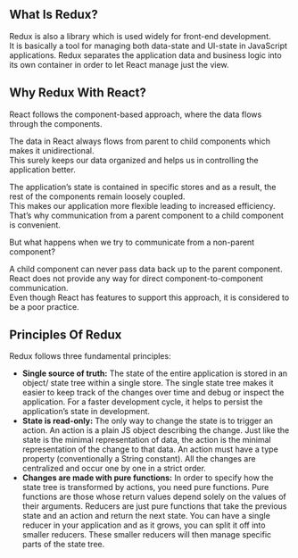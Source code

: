 <div>
  <h2>What Is Redux?</h2>
  <p>Redux is also a library which is used widely for front-end development.<br/>It is basically a tool for managing both data-state and UI-state in JavaScript applications. Redux separates the application data and business logic into its own container in order to let React manage just the view.</p>
</div>
<div>
  <h2>Why Redux With React?</h2>
  <p>React follows the component-based approach, where the data flows through the components.</p>
  <p>The data in React always flows from parent to child components which makes it unidirectional. <br/>This surely keeps our data organized and helps us in controlling the    application better.</p>
  <p>The application’s state is contained in specific stores and as a result, the rest of the components remain loosely coupled.<br/>This makes our application more flexible   leading to increased efficiency. That’s why communication from a parent component to a child component is convenient.</p>
  <p>But what happens when we try to communicate from a non-parent component?</p>
  <p>A child component can never pass data back up to the parent component. React does not provide any way for direct component-to-component communication.
  <br/>Even though React has   features to support this approach, it is considered to be a poor practice.</p>
</div>
<div>
  <h2>Principles Of Redux</h2>
  <p>Redux follows three fundamental principles:</p>
  <ul>
    <li><b>Single source of truth:</b> The state of the entire application is stored in an object/ state tree within a single store. The single state tree makes it easier to keep track of the changes over time and debug or inspect the application. For a faster development cycle, it helps to persist the application’s state in development.</li>
    <li><b>State is read-only:</b> The only way to change the state is to trigger an action. An action is a plain JS object describing the change. Just like the state is the minimal representation of data, the action is the minimal representation of the change to that data. An action must have a type property (conventionally a String constant). All the changes are centralized and occur one by one in a strict order.</li>
    <li><b>Changes are made with pure functions:</b> In order to specify how the state tree is transformed by actions, you need pure functions. Pure functions are those whose return values depend solely on the values of their arguments. Reducers are just pure functions that take the previous state and an action and return the next state. You can have a single reducer in your application and as it grows, you can split it off into smaller reducers. These smaller reducers will then manage specific parts of the state tree.</li>
  </ul>
</div>

